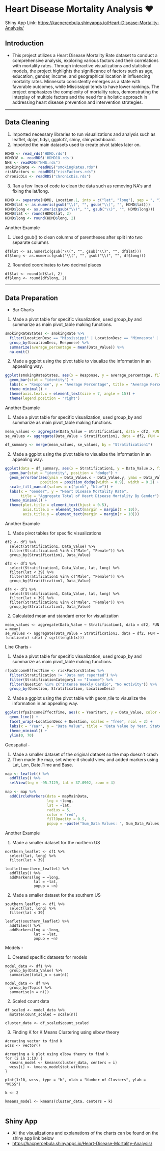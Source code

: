 # Heart Disease Mortality Analysis ❤️

Shiny App Link:
https://kacpercebula.shinyapps.io/Heart-Disease-Mortality-Analysis/

## Introduction
- This project utilizes a Heart Disease Mortality Rate dataset to conduct a comprehensive analysis, exploring various factors and their correlations with mortality rates. Through interactive visualizations and statistical models, the project highlights the significance of factors such as age, education, gender, income, and geographical location in influencing mortality rates. Minnesota consistently emerges as a state with favorable outcomes, while Mississippi tends to have lower rankings. The project emphasizes the complexity of mortality rates, demonstrating the interplay of multiple factors and the need for a holistic approach in addressing heart disease prevention and intervention strategies.
---

## Data Cleaning 
1. Imported necessary libraries to run visualizations and analysis such as leaflet, dplyr, tidyr, ggplot2, shiny, shinydashboard.
2. Imported the main datasets used to create pivot tables later on.
```r
HDMD <- read_rds("HDMD.rds")
HDMD18 <- readRDS('HDMD18.rds')
NHS <- readRDS("NHS.rds")
smokingRate <- readRDS("smokingRates.rds")
riskFactors <- readRDS("riskFactors.rds") 
chronicDis <- readRDS("chronicDis.rds")
```
3. Ran a few lines of code to clean the data such as removing NA's and fixing the lat/long.
```r
HDMD <- separate(HDMD, Location.1, into = c("lat", "long"), sep = ", ")
HDMD$lat <- as.numeric(gsub("\\(", "", gsub("\\)", "", HDMD$lat)))
HDMD$long <- as.numeric(gsub("\\(", "", gsub("\\)", "", HDMD$long)))
HDMD$lat <- round(HDMD$lat, 2)
HDMD$long <- round(HDMD$long, 2)
```
Another Example
1. Used gsub() to clean columns of parentheses after split into two separate columns
```
df$lat <- as.numeric(gsub("\\(", "", gsub("\\)", "", df$lat)))
df$long <- as.numeric(gsub("\\(", "", gsub("\\)", "", df$long)))
```
2. Rounded coordinates to two decimal places
```
df$lat <- round(df$lat, 2)
df$long <- round(df$long, 2)
```


---

## Data Preparation 
- Bar Charts 
1. Made a pivot table for specific visualization, used group_by and summarize as main pivot_table making functions.
```r
smokingRateStates <- smokingRate %>%
  filter(LocationDesc == "Mississippi" | LocationDesc == "Minnesota" | LocationDesc == "Pennsylvania") %>%
  group_by(LocationDesc, Response) %>%
  summarize(average_percentage = mean(Data_Value)) %>%
  na.omit()
```
2. Made a ggplot using the pivot table to visualize the information in an appealing way.
```r
ggplot(smokingRateStates, aes(x = Response, y = average_percentage, fill = LocationDesc)) +
  geom_bar(stat = "identity") +
  labs(x = "Response", y = "Average Percentage", title = "Average Percentage by Response and Location") +
  theme_minimal() +
  theme(axis.text.x = element_text(size = 7, angle = 15)) +
  theme(legend.position = "right")
```
Another Example
1. Made a pivot table for specific visualization, used group_by and summarize as main pivot_table making functions.
```r
mean_values <- aggregate(Data_Value ~ Stratification1, data = df2, FUN = mean)
se_values <- aggregate(Data_Value ~ Stratification1, data = df2, FUN = function(x) sd(x) / sqrt(length(x)))

df_summary <- merge(mean_values, se_values, by = "Stratification1")
```
2. Made a ggplot using the pivot table to visualize the information in an appealing way.
```r
ggplot(data = df_summary, aes(x = Stratification1, y = Data_Value.x, fill = Stratification1)) +
  geom_bar(stat = "identity", position = "dodge") +
  geom_errorbar(aes(ymin = Data_Value.x - Data_Value.y, ymax = Data_Value.x + Data_Value.y), 
                position = position_dodge(width = 0.9), width = 0.2) +
  scale_fill_manual(values = c("pink", "blue")) +
  labs(x = "Gender", y = "Heart Disease Mortality Rate", 
       title = "Aggregate Total of Heart Disease Mortality By Gender") +
  theme_minimal() +
  theme(plot.title = element_text(hjust = 0.5),
        axis.title.x = element_text(margin = margin(t = 10)),
        axis.title.y = element_text(margin = margin(r = 10)))
```
Another Example
1. Made pivot tables for specific visualizations
```
df2 <- df1 %>%
  select(Stratification1, Data_Value) %>%
  filter(Stratification1 %in% c("Male", "Female")) %>%
  group_by(Stratification1, Data_Value)

df3 <- df1 %>%
  select(Stratification1, Data_Value, lat, long) %>%
  filter(lat < 39) %>%
  filter(Stratification1 %in% c("Male", "Female")) %>%
  group_by(Stratification1, Data_Value)

df4 <- df1 %>%
  select(Stratification1, Data_Value, lat, long) %>%
  filter(lat > 39) %>%
  filter(Stratification1 %in% c("Male", "Female")) %>%
  group_by(Stratification1, Data_Value)
```
2. Calculated mean and standard error for visualization
```
mean_values <- aggregate(Data_Value ~ Stratification1, data = df2, FUN = mean)
se_values <- aggregate(Data_Value ~ Stratification1, data = df2, FUN = function(x) sd(x) / sqrt(length(x)))
```

 Line Charts - 
1. Made a pivot table for specific visualization, used group_by and summarize as main pivot_table making functions.
```r
rfpaIncomeEffectTime <- riskFactorsStates %>%
  filter(Stratification != "Data not reported") %>%
  filter(StratificationCategory1 == "Income") %>%
  filter(Question %in% c("Intense Weekly Cardio", "No Activity")) %>%
  group_by(Question, Stratification, LocationDesc)
```
2. Made a ggplot using the pivot table with geom_tile to visualize the information in an appealing way.
```r
ggplot(rfpaIncomeEffectTime, aes(x = YearStart, y = Data_Value, color = Stratification)) +
  geom_line() +
  facet_wrap(~LocationDesc + Question, scales = "free", ncol = 2) +
  labs(x = "Year", y = "Data Value", title = "Data Value by Year, State, and Question") +
  theme_minimal() +
  ylim(0, 70)
```

Geospatial -
1. Made a smaller dataset of the original dataset so the map doesn't crash
2. Then made the map, set where it should view, and added markers using Lat, Lon, Date.Time and Base.
```r
map <- leaflet() %>%
  addTiles() %>%
  setView(lng = -95.7129, lat = 37.0902, zoom = 4)

map <- map %>%
  addCircleMarkers(data = mapMainData,
                   lng = ~long,
                   lat = ~lat,
                   radius = 5,
                   color = "red",
                   fillOpacity = 0.5,
                   popup = ~paste("Sum_Data Values: ", Sum_Data_Values, "<br>Data Value Unit: ", Data_Value_Unit))
```
Another Example
1. Made a smaller dataset for the northern US
```
northern_leaflet <- df1 %>%
  select(lat, long) %>%
  filter(lat > 39)

leaflet(northern_leaflet) %>%
  addTiles() %>%
  addMarkers(lng = ~long,
             lat = ~lat,
             popup = ~n)
```
2. Made a smaller dataset for the southern US
```
southern_leaflet <- df1 %>%
  select(lat, long) %>%
  filter(lat < 39)

leaflet(southern_leaflet) %>%
  addTiles() %>%
  addMarkers(lng = ~long,
             lat = ~lat,
             popup = ~n)
```
Models - 
1. Created specific datasets for models
```
model_data <- df1 %>%
  group_by(Data_Value) %>%
  summarize(total_n = sum(n))

model_data <- df %>%
  group_by(Topic) %>%
  summarise(n = n())
```
2. Scaled count data
```
df_scaled <- model_data %>%
  mutate(count_scaled = scale(n))

cluster_data <- df_scaled$count_scaled
```
3. Finding K for K Means Clustering using elbow theory
```
#creating vector to find k
wcss <- vector()

#creating a k plot using elbow theory to find k
for (i in 1:10) {
  kmeans_model <- kmeans(cluster_data, centers = i)
  wcss[i] <- kmeans_model$tot.withinss
}

plot(1:10, wcss, type = "b", xlab = "Number of Clusters", ylab = "WCSS")

k <- 2

kmeans_model <- kmeans(cluster_data, centers = k)
```
 
---

## Shiny App
- All the visualizations and explanations of the charts can be found on the shiny app link below
- https://kacpercebula.shinyapps.io/Heart-Disease-Mortality-Analysis/
